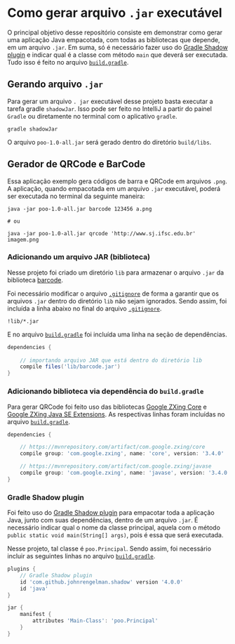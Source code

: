 # Como gerar arquivo `.jar` executável

O principal objetivo desse repositório consiste em demonstrar como gerar uma aplicação Java empacotada, com todas as bibliotecas que depende, em um arquivo `.jar`. Em suma, só é necessário fazer uso do [Gradle Shadow plugin](https://imperceptiblethoughts.com/shadow/) e indicar qual é a classe com método `main` que deverá ser executada. Tudo isso é feito no arquivo [`build.gradle`](build.gradle).

## Gerando arquivo `.jar`

Para gerar um arquivo `. jar` executável desse projeto basta executar a tarefa gradle `shadowJar`. Isso pode ser feito no IntelliJ a partir do painel `Gradle` ou diretamente no terminal com o aplicativo `gradle`.

```shell
gradle shadowJar
```

O arquivo `poo-1.0-all.jar` será gerado dentro do diretório `build/libs`.



## Gerador de QRCode e BarCode

Essa aplicação exemplo gera códigos de barra e QRCode em arquivos `.png`. A aplicação, quando empacotada em um arquivo `.jar` executável, poderá ser executada no terminal da seguinte maneira:

```shell
java -jar poo-1.0-all.jar barcode 123456 a.png

# ou

java -jar poo-1.0-all.jar qrcode 'http://www.sj.ifsc.edu.br' imagem.png
```



### Adicionando um arquivo JAR (biblioteca)

Nesse projeto foi criado um diretório `lib` para armazenar o arquivo `.jar` da biblioteca [barcode](lib/barcode.jar).

Foi necessário modificar o arquivo [`.gitignore`](.gitignore) de forma a garantir que os arquivos `.jar` dentro do diretório `lib` não sejam ignorados. Sendo assim, foi incluída a linha abaixo no final do arquivo [`.gitignore`](.gitignore).   

```
!lib/*.jar
```

 E no arquivo [`build.gradle`](build.gradle) foi incluída uma linha na seção de dependências. 

```groovy
dependencies {
    
    // importando arquivo JAR que está dentro do diretório lib
    compile files('lib/barcode.jar')
}
```



### Adicionando biblioteca via dependência do `build.gradle`

Para gerar QRCode foi feito uso das bibliotecas [Google ZXing Core](https://mvnrepository.com/artifact/com.google.zxing) e [Google ZXing Java SE Extensions](https://mvnrepository.com/artifact/com.google.zxing/javase). As respectivas linhas foram incluídas no arquivo [`build.gradle`](build.gradle).

```groovy
dependencies {

    // https://mvnrepository.com/artifact/com.google.zxing/core
    compile group: 'com.google.zxing', name: 'core', version: '3.4.0'

    // https://mvnrepository.com/artifact/com.google.zxing/javase
    compile group: 'com.google.zxing', name: 'javase', version: '3.4.0'
}
```



### Gradle Shadow plugin

Foi feito uso do [Gradle Shadow plugin](https://imperceptiblethoughts.com/shadow/) para empacotar toda a aplicação Java,  junto com suas dependências, dentro de um arquivo `.jar`. É necessário indicar qual o nome da classe principal, aquela com o método `public static void main(String[] args)`, pois é essa que será executada. 

Nesse projeto, tal classe é `poo.Principal`.  Sendo assim, foi necessário incluir as seguintes linhas no  arquivo [`build.gradle`](build.gradle). 

```groovy
plugins {
    // Gradle Shadow plugin
    id 'com.github.johnrengelman.shadow' version '4.0.0'
    id 'java'
}

jar {
    manifest {
        attributes 'Main-Class': 'poo.Principal'
    }
}
```



 
